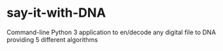 # say-it-with-DNA
Command-line Python 3 application to en/decode any digital file to DNA providing 5 different algorithms

